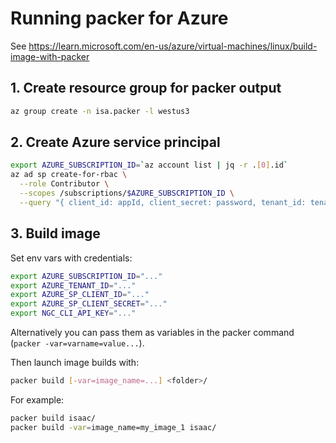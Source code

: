 # Running packer for Azure

See <https://learn.microsoft.com/en-us/azure/virtual-machines/linux/build-image-with-packer>

## 1. Create resource group for packer output

```sh
az group create -n isa.packer -l westus3
```

## 2. Create Azure service principal

```sh
export AZURE_SUBSCRIPTION_ID=`az account list | jq -r .[0].id`
az ad sp create-for-rbac \
  --role Contributor \
  --scopes /subscriptions/$AZURE_SUBSCRIPTION_ID \
  --query "{ client_id: appId, client_secret: password, tenant_id: tenant }"
```

## 3. Build image

Set env vars with credentials:

```sh
export AZURE_SUBSCRIPTION_ID="..."
export AZURE_TENANT_ID="..."
export AZURE_SP_CLIENT_ID="..."
export AZURE_SP_CLIENT_SECRET="..."
export NGC_CLI_API_KEY="..."
```

Alternatively you can pass them as variables in the packer command (`packer -var=varname=value...`).

Then launch image builds with:

```sh
packer build [-var=image_name=...] <folder>/
```

For example:

```sh
packer build isaac/
packer build -var=image_name=my_image_1 isaac/
```
